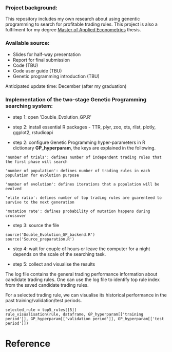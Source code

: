 ### Project background: 

This repository includes my own research about using genentic programming to search for profitable trading rules. 
This project is also a fulfilment for my degree [Master of Applied Econometrics](https://handbook.unimelb.edu.au/2018/courses/mc-appecon) thesis. 

### Available source:

* Slides for half-way presentation
* Report for final submission
* Code (TBU)
* Code user guide (TBU)
* Genetic programming introduction (TBU)


Anticipated update time: December (after my graduation)


### Implementation of the two-stage Genetic Programming searching system: 

* step 1: open 'Double_Evolution_GP.R'

* step 2: install essential R packages - TTR, plyr, zoo, xts, rlist, plotly, ggplot2, rstudioapi

* step 2: configure Genetic Programming hyper-parameters in R dictionary **GP_hyperparam**, the keys are explained in the following.
```
'number of trials': defines number of independent trading rules that the first phase will search

'number of population': defines number of trading rules in each population for evolution purpose

'number of evolution': defines iterations that a population will be evolved

'elite ratio': defines number of top trading rules are guarenteed to survive to the next generation

'mutation rate': defines probability of mutation happens during crossover

```

* step 3: source the file
```
source('Double_Evolution_GP_backend.R')
source('Source_preparation.R')
```

* step 4: wait for couple of hours or leave the computer for a night depends on the scale of the searching task.

* step 5: collect and visualise the results

The log file contains the general trading performance information about candidate trading rules. One can use the log file to identify top rule index from the saved candidate trading rules. 

For a selected trading rule, we can visualise its historical performance in the past training/validation/test periods.
```
selected_rule = top5_rules[[5]]
rule_visualisation(rule, dataframe, GP_hyperparam[['training period']], GP_hyperparam[['validation period']], GP_hyperparam[['test period']])
```





# Reference
